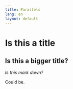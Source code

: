 ```yaml
---
title: Parallels
lang: en
layout: default
---
```


# Is this a title

## Is this a bigger title?

*Is this mark down?*

Could be.
